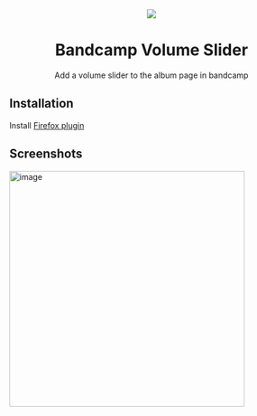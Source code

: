 <div align="center"><img src="https://github.com/DanceParty/bandcamp-volume-slider/assets/10778294/ee0775b8-9224-4ccf-aa1a-19617dadf5b5" /></div>
<h1 align="center">Bandcamp Volume Slider</h1>
<p align="center">Add a volume slider to the album page in bandcamp</p>

## Installation
Install [Firefox plugin](https://addons.mozilla.org/en-US/firefox/addon/band-camp-volume-slider/)

## Screenshots

<img width="417" alt="image" src="https://github.com/DanceParty/bandcamp-volume-slider/assets/10778294/2fc1a340-fbe6-4240-9cb0-3d42a77d48fb">
